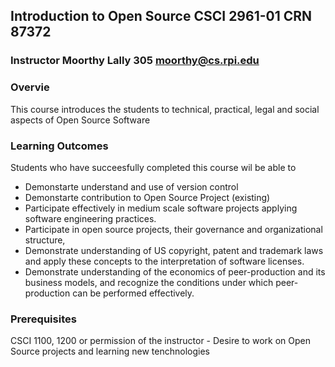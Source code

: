 ## Introduction to Open Source CSCI 2961-01 CRN 87372 
### Instructor Moorthy Lally 305 moorthy@cs.rpi.edu

### Overvie

This course introduces the students to technical, practical, legal and social aspects of Open Source Software

### Learning Outcomes

Students who have succeesfully completed this course wil be able to

* Demonstarte understand and use of version control
* Demonstarte contribution to Open Source Project (existing)
* Participate effectively in medium scale software projects applying software engineering practices.
* Participate in open source projects, their governance and organizational structure,
* Demonstrate understanding of US copyright, patent and trademark laws and apply these concepts to the interpretation of software licenses.
* Demonstrate understanding of the economics of peer-production and its business models, and recognize the conditions under which peer-production can be performed effectively.

### Prerequisites

CSCI 1100, 1200 or permission of the instructor - Desire to work on Open Source projects and learning new tenchnologies
